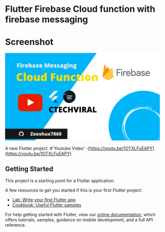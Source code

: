 # Flutter Firebase Cloud function with firebase messaging

# Screenshot 
![alt text](https://raw.githubusercontent.com/zeeshux7860/Flutter_cloud_function_with_firebase_messaging/master/Photo%20Beauty%20Makeup%20Youtube%20Channel%20Art(3).png)

A new Flutter project.
#'Youtube Video' -[https://youtu.be/1OTXLFuEAPY](https://youtu.be/1OTXLFuEAPY)
## Getting Started

This project is a starting point for a Flutter application.

A few resources to get you started if this is your first Flutter project:

- [Lab: Write your first Flutter app](https://flutter.dev/docs/get-started/codelab)
- [Cookbook: Useful Flutter samples](https://flutter.dev/docs/cookbook)

For help getting started with Flutter, view our
[online documentation](https://flutter.dev/docs), which offers tutorials,
samples, guidance on mobile development, and a full API reference.
